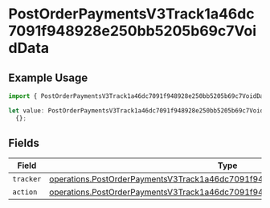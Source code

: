 # PostOrderPaymentsV3Track1a46dc7091f948928e250bb5205b69c7VoidData

## Example Usage

```typescript
import { PostOrderPaymentsV3Track1a46dc7091f948928e250bb5205b69c7VoidData } from "@dhaba/safepay-ts/models/operations";

let value: PostOrderPaymentsV3Track1a46dc7091f948928e250bb5205b69c7VoidData =
  {};
```

## Fields

| Field                                                                                                                                                                            | Type                                                                                                                                                                             | Required                                                                                                                                                                         | Description                                                                                                                                                                      |
| -------------------------------------------------------------------------------------------------------------------------------------------------------------------------------- | -------------------------------------------------------------------------------------------------------------------------------------------------------------------------------- | -------------------------------------------------------------------------------------------------------------------------------------------------------------------------------- | -------------------------------------------------------------------------------------------------------------------------------------------------------------------------------- |
| `tracker`                                                                                                                                                                        | [operations.PostOrderPaymentsV3Track1a46dc7091f948928e250bb5205b69c7VoidTracker](../../models/operations/postorderpaymentsv3track1a46dc7091f948928e250bb5205b69c7voidtracker.md) | :heavy_minus_sign:                                                                                                                                                               | N/A                                                                                                                                                                              |
| `action`                                                                                                                                                                         | [operations.PostOrderPaymentsV3Track1a46dc7091f948928e250bb5205b69c7VoidAction](../../models/operations/postorderpaymentsv3track1a46dc7091f948928e250bb5205b69c7voidaction.md)   | :heavy_minus_sign:                                                                                                                                                               | N/A                                                                                                                                                                              |